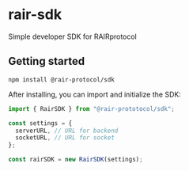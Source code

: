 # rair-sdk

Simple developer SDK for RAIRprotocol

## Getting started

```
npm install @rair-protocol/sdk
```

After installing, you can import and initialize the SDK:

```ts
import { RairSDK } from "@rair-prototocol/sdk";

const settings = {
  serverURL, // URL for backend
  socketURL, // URL for socket
};

const rairSDK = new RairSDK(settings);
```
